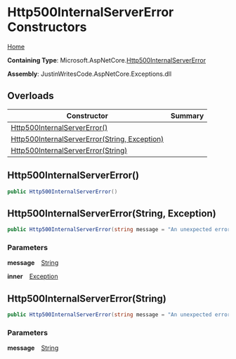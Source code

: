 # Http500InternalServerError Constructors

[Home](../../../README.md)

**Containing Type**: Microsoft\.AspNetCore\.[Http500InternalServerError](../README.md)

**Assembly**: JustinWritesCode\.AspNetCore\.Exceptions\.dll

## Overloads

| Constructor | Summary |
| ----------- | ------- |
| [Http500InternalServerError()](#2076691521) | |
| [Http500InternalServerError(String, Exception)](#336383930) | |
| [Http500InternalServerError(String)](#3002745181) | |

<a id="2076691521"></a>

## Http500InternalServerError\(\) 

```csharp
public Http500InternalServerError()
```

<a id="336383930"></a>

## Http500InternalServerError\(String, Exception\) 

```csharp
public Http500InternalServerError(string message = "An unexpected error occurred.", Exception inner = null)
```

### Parameters

**message** &ensp; [String](https://docs.microsoft.com/en-us/dotnet/api/system.string)

**inner** &ensp; [Exception](https://docs.microsoft.com/en-us/dotnet/api/system.exception)<a id="3002745181"></a>

## Http500InternalServerError\(String\) 

```csharp
public Http500InternalServerError(string message = "An unexpected error occurred.")
```

### Parameters

**message** &ensp; [String](https://docs.microsoft.com/en-us/dotnet/api/system.string)